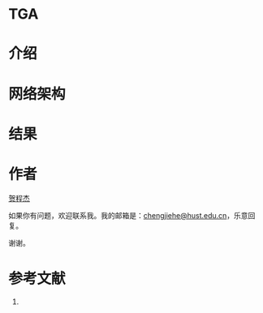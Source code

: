# TGA

# 介绍



# 网络架构



# 结果



# 作者

[贺程杰](hechengjie@github.io)

如果你有问题，欢迎联系我。我的邮箱是：[chengjiehe@hust.edu.cn](???)，乐意回复。

谢谢。



# 参考文献

1. 

